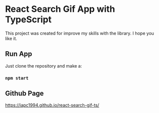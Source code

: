 # React Search Gif App with TypeScript

This project was created for improve my skills with the library. I hope you like it.

## Run App

Just clone the repository and make a:

### `npm start`

## Github Page

https://iapc1994.github.io/react-search-gif-ts/